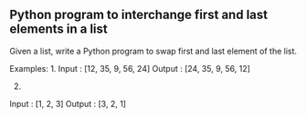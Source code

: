 ## Python program to interchange first and last elements in a list
Given a list, write a Python program to swap first and last element of the list.

Examples: 
1. 
Input : [12, 35, 9, 56, 24]
Output : [24, 35, 9, 56, 12]

2. 
Input : [1, 2, 3]
Output : [3, 2, 1]